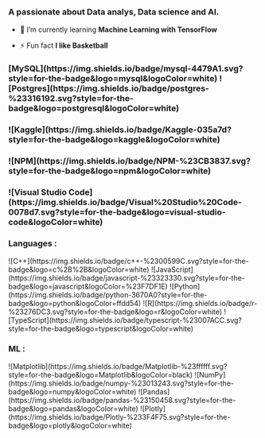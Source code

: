 <h1 Hi 👋, I'm Joël MAKILA MUNANGA</h1>
<h3 >A passionate about Data analys, Data science and AI.</h3>

- 🌱 I’m currently learning **Machine Learning with TensorFlow**

- ⚡ Fun fact **I like Basketball**


<p align="left">
</p>

<h3 align="left"Database :</h3>
[MySQL](https://img.shields.io/badge/mysql-4479A1.svg?style=for-the-badge&logo=mysql&logoColor=white)
![Postgres](https://img.shields.io/badge/postgres-%23316192.svg?style=for-the-badge&logo=postgresql&logoColor=white)

<h3 align="left" Dev/Forum :</h3>
![Kaggle](https://img.shields.io/badge/Kaggle-035a7d?style=for-the-badge&logo=kaggle&logoColor=white)

<h3 align="left" Framework :</h3>
![NPM](https://img.shields.io/badge/NPM-%23CB3837.svg?style=for-the-badge&logo=npm&logoColor=white)

<h3 align="left" IDE/Editor :</h3>
![Visual Studio Code](https://img.shields.io/badge/Visual%20Studio%20Code-0078d7.svg?style=for-the-badge&logo=visual-studio-code&logoColor=white)


<h3 align="left">Languages :</h3>
![C++](https://img.shields.io/badge/c++-%2300599C.svg?style=for-the-badge&logo=c%2B%2B&logoColor=white)
![JavaScript](https://img.shields.io/badge/javascript-%23323330.svg?style=for-the-badge&logo=javascript&logoColor=%23F7DF1E)
![Python](https://img.shields.io/badge/python-3670A0?style=for-the-badge&logo=python&logoColor=ffdd54)
![R](https://img.shields.io/badge/r-%23276DC3.svg?style=for-the-badge&logo=r&logoColor=white)
![TypeScript](https://img.shields.io/badge/typescript-%23007ACC.svg?style=for-the-badge&logo=typescript&logoColor=white)

<h3 align="left">ML :</h3>
![Matplotlib](https://img.shields.io/badge/Matplotlib-%23ffffff.svg?style=for-the-badge&logo=Matplotlib&logoColor=black)
![NumPy](https://img.shields.io/badge/numpy-%23013243.svg?style=for-the-badge&logo=numpy&logoColor=white)
![Pandas](https://img.shields.io/badge/pandas-%23150458.svg?style=for-the-badge&logo=pandas&logoColor=white)
![Plotly](https://img.shields.io/badge/Plotly-%233F4F75.svg?style=for-the-badge&logo=plotly&logoColor=white)





